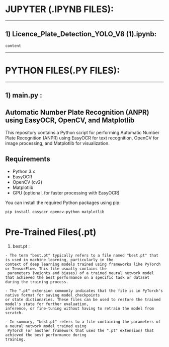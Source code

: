 # **JUPYTER (.IPYNB FILES):**
---

## 1) Licence_Plate_Detection_YOLO_V8 (1).ipynb: 

```
content

```
---

# **PYTHON FILES(.PY FILES):**

---
## 1) main.py :

## Automatic Number Plate Recognition (ANPR) using EasyOCR, OpenCV, and Matplotlib

This repository contains a Python script for performing Automatic Number Plate Recognition (ANPR) using EasyOCR for text recognition, OpenCV for image processing, and Matplotlib for visualization.

## Requirements

- Python 3.x
- EasyOCR
- OpenCV (cv2)
- Matplotlib
- GPU (optional, for faster processing with EasyOCR)

You can install the required Python packages using pip:

```bash
pip install easyocr opencv-python matplotlib
```

# **Pre-Trained Files(.pt)**

1)  best.pt : 
```
- The term "best.pt" typically refers to a file named "best.pt" that is used in machine learning, particularly in the
context of deep learning models trained using frameworks like PyTorch or TensorFlow. This file usually contains the
 parameters (weights and biases) of a trained neural network model
that achieved the best performance on a specific task or dataset during the training process.

- The ".pt" extension commonly indicates that the file is in PyTorch's native format for saving model checkpoints
or state dictionaries. These files can be used to restore the trained model's state for further evaluation,
inference, or fine-tuning without having to retrain the model from scratch.

- In summary, "best.pt" refers to a file containing the parameters of a neural network model trained using
 PyTorch (or another framework that uses the ".pt" extension) that achieved the best performance during
training.

```
